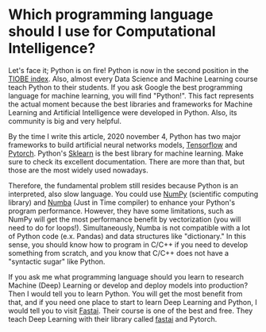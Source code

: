 
# Which programming language should I use for Computational Intelligence?

Let's face it; Python is on fire! Python is now in the second position in the [TIOBE index](https://www.tiobe.com/tiobe-index/). Also, almost every Data Science and Machine Learning course teach Python to their students. If you ask Google the best programming language for machine learning, you will find "Python!". This fact represents the actual moment because the best libraries and frameworks for Machine Learning and Artificial Intelligence were developed in Python. Also, its community is big and very helpful.


By the time I write this article, 2020 november 4, Python has two major frameworks to build artificial neural networks models, [Tensorflow](https://www.tensorflow.org/) and [Pytorch](https://pytorch.org/). Python's [Sklearn](https://scikit-learn.org/stable/)  is the best library for machine learning. Make sure to check its excellent documentation. There are more than that, but those are the most widely used nowadays.


Therefore, the fundamental problem still resides because Python is an interpreted, also slow language.
You could use [NumPy](https://numpy.org/) (scientific computing library) and [Numba](https://numba.pydata.org/) (Just in Time compiler) to enhance your Python's program performance. However, they have some limitations, such as NumPy will get the most performance benefit by vectorization (you will need to do for loops!). Simultaneously, Numba is not compatible with a lot of Python code (e.x. Pandas) and data structures like "dictionary." In this sense, you should know how to program in C/C++ if you need to develop something from scratch, and you know that C/C++ does not have a "syntactic sugar" like Python.


If you ask me what programming language should you learn to research Machine (Deep) Learning or develop and deploy models into production? Then I would tell you to learn Python. You will get the most benefit from that, and if you need one place to start to learn Deep Learning and Python, I would tell you to visit [Fastai](https://www.fast.ai/). Their course is one of the best and free. They teach Deep Learning with their library called [fastai](https://github.com/fastai/fastai) and Pytorch.



